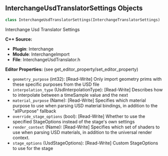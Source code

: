 ## InterchangeUsdTranslatorSettings Objects

```python
class InterchangeUsdTranslatorSettings(InterchangeTranslatorSettings)
```

Interchange Usd Translator Settings

**C++ Source:**

- **Plugin**: Interchange
- **Module**: InterchangeImport
- **File**: InterchangeUsdTranslator.h

**Editor Properties:** (see get_editor_property/set_editor_property)

- ``geometry_purpose`` (int32):  [Read-Write] Only import geometry prims with these specific purposes from the USD file
- ``interpolation_type`` (UsdInterpolationType):  [Read-Write] Describes how to interpolate between a timeSample value and the next
- ``material_purpose`` (Name):  [Read-Write] Specifies which material purpose to use when parsing USD material bindings, in addition to the "allPurpose" fallback
- ``override_stage_options`` (bool):  [Read-Write] Whether to use the specified StageOptions instead of the stage's own settings
- ``render_context`` (Name):  [Read-Write] Specifies which set of shaders to use when parsing USD materials, in addition to the universal render context.
- ``stage_options`` (UsdStageOptions):  [Read-Write] Custom StageOptions to use for the stage

<a id="unreal.InterchangeUSDTranslator"></a>